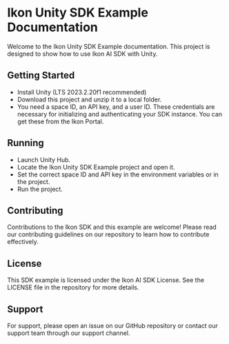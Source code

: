 
# Ikon Unity SDK Example Documentation

Welcome to the Ikon Unity SDK Example documentation. This project is designed to show how to use Ikon AI SDK with Unity.

## Getting Started

- Install Unity (LTS 2023.2.20f1 recommended)
- Download this project and unzip it to a local folder.
- You need a space ID, an API key, and a user ID. These credentials are necessary for initializing and authenticating your SDK instance. You can get these from the Ikon Portal.

## Running

- Launch Unity Hub.
- Locate the Ikon Unity SDK Example project and open it.
- Set the correct space ID and API key in the environment variables or in the project.
- Run the project.

## Contributing

Contributions to the Ikon SDK and this example are welcome! Please read our contributing guidelines on our repository to learn how to contribute effectively.

## License

This SDK example is licensed under the Ikon AI SDK License. See the LICENSE file in the repository for more details.

## Support

For support, please open an issue on our GitHub repository or contact our support team through our support channel.
